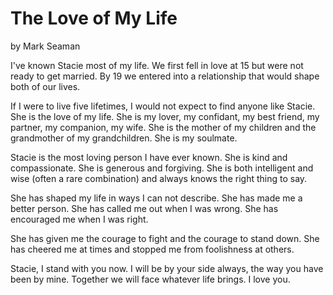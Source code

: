# The Love of My Life

by Mark Seaman

I've known Stacie most of my life. We first fell in love at 15 but were not ready to get married. By 19 we entered into
a relationship that would shape both of our lives.

If I were to live five lifetimes, I would not expect to find anyone like Stacie. She is the love of my life. She is my
lover, my confidant, my best friend, my partner, my companion, my wife. She is the mother of my children and the
grandmother of my grandchildren. She is my soulmate.

Stacie is the most loving person I have ever known. She is kind and compassionate. She is generous and forgiving. She is
both intelligent and wise (often a rare combination) and always knows the right thing to say.

She has shaped my life in ways I can not describe. She has made me a better person. She has called me out when I was
wrong. She has encouraged me when I was right.

She has given me the courage to fight and the courage to stand down. She has cheered me at times and stopped me from
foolishness at others.

Stacie, I stand with you now. I will be by your side always, the way you have been by mine. Together we will face
whatever life brings. I love you.


